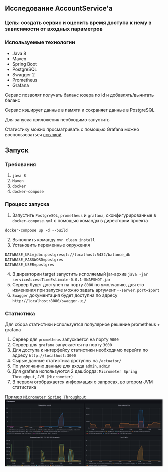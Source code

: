 ## Исследование AccountService'а

### Цель: создать сервис и оценить время доступа к нему в зависимости от входных параметров

### Используемые технологии
- Java 8
- Maven
- Spring Boot
- PostgreSQL
- Swagger 2
- Prometheus
- Grafana

Сервис позволят получать баланс юзера по id и добавлять/вычитать баланс 

Сервис кэширует данные в памяти и сохраняет данные в PostgreSQL

Для запуска приложения необходимо запустить

Статистику можно просматривать с помощью Grafana можно воспользоваться [ссылкой](http://localhost:3000/d/twqdYjziz/micrometer-spring-throughput?orgId=1)

## Запуск

### Требования
1. `java 8`
2. `Maven`
3. `docker`
4. `docker-compose`

### Процесс запуска
1. Запустить `PostgreSQL`, `prometheus` и `grafana`, сконфигурированные в `docker-compose.yml` с помощью команды в директории проекта
```shell
docker-compose up -d --build
```
2. Выполнить команду `mvn clean install`
3. Установить переменные окружения
```shell
DATABASE_URL=jdbc:postgresql://localhost:5432/balance_db
DATABASE_PASSWORD=postgres
DATABASE_USER=postgres
```
4. В директории target запустить исполяемый jar-архив `java -jar serviceAccessTimeEstimate-0.0.1-SNAPSHOT.jar`
5. Сервер будет доступен на порту `8080` по умолчанию, для его изменения при запуске можно задать аргумент `--server.port=$port`
6. `Swagger` документация будет доступна по адресу `http://localhost:8080/swagger-ui/`

### Статистика

Для сбора статистики используется популярное решение prometheus + grafana

1. Сервер для `prometheus` запускается на порту `9000`
2. Сервер для `grafana` запускается на порту `3000`
3. Для доступа к интерфейсу статистики необходимо перейти по адресу `http://localhost:3000`
4. Сырые данные статистика доступны на `/actuator/`
4. По умолчанию данные для входа `admin`, `admin`
5. Для grafana используются 2 дашборда: `Micrometer Spring Throughput`, `JVM (Micrometer)`
6. В первом отображается информация о запросах, во втором JVM статистика

Пример `Micrometer Spring Throughput`
![Grafana example](./grafana.png)
